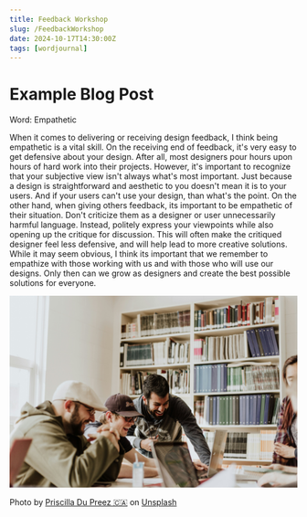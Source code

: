 ```yaml
---
title: Feedback Workshop
slug: /FeedbackWorkshop
date: 2024-10-17T14:30:00Z
tags: [wordjournal]
---
```


# Example Blog Post

Word: Empathetic



When it comes to delivering or receiving design feedback, I think being empathetic is a vital skill. On the receiving end of feedback, it's very easy to get defensive about your design. After all, most designers pour hours upon hours of hard work into their projects. However, it's important to recognize that your subjective view isn't always what's most important. Just because a design is straightforward and aesthetic to you doesn't mean it is to your users. And if your users can't use your design, than what's the point. On the other hand, when giving others feedback, its important to be empathetic of their situation. Don't criticize them as a designer or user unnecessarily harmful language. Instead, politely express your viewpoints while also opening up the critique for discussion. This will often make the critiqued designer feel less defensive, and will help lead to more creative solutions. While it may seem obvious, I think its important that we remember to empathize with those working with  us and with those who will use our designs. Only then can we grow as designers and create the best possible solutions for everyone. 

	
![teamwork](priscilla-du-preez-XkKCui44iM0-unsplash.jpg)

Photo by <a href="https://unsplash.com/@priscilladupreez?utm_content=creditCopyText&utm_medium=referral&utm_source=unsplash">Priscilla Du Preez 🇨🇦</a> on <a href="https://unsplash.com/photos/three-men-laughing-while-looking-in-the-laptop-inside-room-XkKCui44iM0?utm_content=creditCopyText&utm_medium=referral&utm_source=unsplash">Unsplash</a>
  